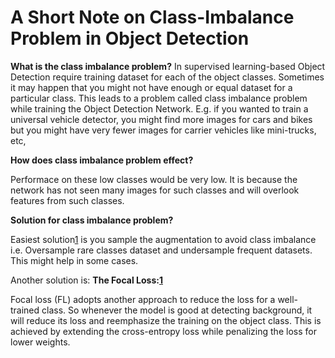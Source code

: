 # A Short Note on Class-Imbalance Problem in Object Detection

**What is the class imbalance problem?**
In supervised learning-based Object Detection require training dataset for each of the object classes. Sometimes it may happen that you might not have enough or equal dataset for a particular class.
This leads to a problem called class imbalance problem while training the Object Detection Network. E.g. if you wanted to train a universal vehicle detector, you might find more images for cars and bikes but you might have very fewer images for carrier vehicles like mini-trucks, etc,

**How does class imbalance problem effect?**

Performace on these low classes would be very low. It is because the network has not seen many images for such classes and will overlook features from such classes.

**Solution for class imbalance problem?**

Easiest solution[1] is you sample the augmentation to avoid class imbalance i.e. Oversample rare classes dataset and undersample frequent datasets. This might help in some cases.

Another solution is:
**The Focal Loss:[1]**

Focal loss (FL) adopts another approach to reduce the loss for a well-trained class. So whenever the model is good at detecting background, it will reduce its loss and reemphasize the training on the object class.
This is achieved by extending the cross-entropy loss while penalizing the loss for lower weights.

[1]: https://medium.com/@jonathan_hui/what-do-we-learn-from-single-shot-object-detectors-ssd-yolo-fpn-focal-loss-3888677c5f4d
[2]: https://medium.com/styria-data-science-tech-blog/using-yolo-algorithms-to-conquer-the-global-data-science-challenge-bee7793b0e54
